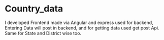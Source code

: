 # Country_data
I developed Frontend made via Angular and express used for backend, Entering Data will post in backend, and for getting data used get post Api. Same for State and District wise too.
